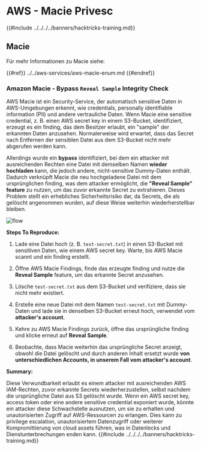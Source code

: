 # AWS - Macie Privesc

{{#include ../../../../banners/hacktricks-training.md}}

## Macie

Für mehr Informationen zu Macie siehe:

{{#ref}}
../../aws-services/aws-macie-enum.md
{{#endref}}

### Amazon Macie - Bypass `Reveal Sample` Integrity Check

AWS Macie ist ein Security-Service, der automatisch sensitive Daten in AWS-Umgebungen erkennt, wie credentials, personally identifiable information (PII) und andere vertrauliche Daten. Wenn Macie eine sensitive credential, z. B. einen AWS secret key in einem S3-Bucket, identifiziert, erzeugt es ein finding, das dem Besitzer erlaubt, ein "sample" der erkannten Daten anzusehen. Normalerweise wird erwartet, dass das Secret nach Entfernen der sensiblen Datei aus dem S3-Bucket nicht mehr abgerufen werden kann.

Allerdings wurde ein **bypass** identifiziert, bei dem ein attacker mit ausreichenden Rechten eine Datei mit demselben Namen **wieder hochladen** kann, die jedoch andere, nicht-sensitive Dummy-Daten enthält. Dadurch verknüpft Macie die neu hochgeladene Datei mit dem ursprünglichen finding, was dem attacker ermöglicht, die **"Reveal Sample" feature** zu nutzen, um das zuvor erkannte Secret zu extrahieren. Dieses Problem stellt ein erhebliches Sicherheitsrisiko dar, da Secrets, die als gelöscht angenommen wurden, auf diese Weise weiterhin wiederherstellbar bleiben.

![flow](https://github.com/user-attachments/assets/7b83f2d3-1690-41f1-98cc-05ccd0154a66)

**Steps To Reproduce:**

1. Lade eine Datei hoch (z. B. `test-secret.txt`) in einen S3-Bucket mit sensitiven Daten, wie einem AWS secret key. Warte, bis AWS Macie scannt und ein finding erstellt.

2. Öffne AWS Macie Findings, finde das erzeugte finding und nutze die **Reveal Sample** feature, um das erkannte Secret anzusehen.

3. Lösche `test-secret.txt` aus dem S3-Bucket und verifiziere, dass sie nicht mehr existiert.

4. Erstelle eine neue Datei mit dem Namen `test-secret.txt` mit Dummy-Daten und lade sie in denselben S3-Bucket erneut hoch, verwendet vom **attacker's account**.

5. Kehre zu AWS Macie Findings zurück, öffne das ursprüngliche finding und klicke erneut auf **Reveal Sample**.

6. Beobachte, dass Macie weiterhin das ursprüngliche Secret anzeigt, obwohl die Datei gelöscht und durch anderen Inhalt ersetzt wurde **von unterschiedlichen Accounts, in unserem Fall vom attacker's account**.

**Summary:**

Diese Verwundbarkeit erlaubt es einem attacker mit ausreichenden AWS IAM-Rechten, zuvor erkannte Secrets wiederherzustellen, selbst nachdem die ursprüngliche Datei aus S3 gelöscht wurde. Wenn ein AWS secret key, access token oder eine andere sensitive credential exponiert wurde, könnte ein attacker diese Schwachstelle ausnutzen, um sie zu erhalten und unautorisierten Zugriff auf AWS-Ressourcen zu erlangen. Dies kann zu privilege escalation, unautorisiertem Datenzugriff oder weiterer Kompromittierung von cloud assets führen, was in Datenlecks und Dienstunterbrechungen enden kann.
{{#include ../../../../banners/hacktricks-training.md}}
